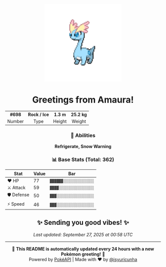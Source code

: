 <div align="center">

<img src="https://raw.githubusercontent.com/PokeAPI/sprites/master/sprites/pokemon/698.png" width="250" height="250" alt="Amaura">

# Greetings from **Amaura**!

<table>
<tr>
<td align="center"><strong>#698</strong></td>
<td align="center"><strong>Rock / Ice</strong></td>
<td align="center"><strong>1.3 m</strong></td>
<td align="center"><strong>25.2 kg</strong></td>
</tr>
<tr>
<td align="center">Number</td>
<td align="center">Type</td>
<td align="center">Height</td>
<td align="center">Weight</td>
</tr>
</table>

### 🎯 Abilities
**Refrigerate, Snow Warning**

### 📊 Base Stats (Total: 362)

| Stat | Value | Bar |
|------|-------|-----|
| ❤️ HP | 77 | `▓▓▓▓▓▓░░░░░░░░░░░░░░` |
| ⚔️ Attack | 59 | `▓▓▓▓░░░░░░░░░░░░░░░░` |
| 🛡️ Defense | 50 | `▓▓▓░░░░░░░░░░░░░░░░░` |
| ⚡ Speed | 46 | `▓▓▓░░░░░░░░░░░░░░░░░` |

## ✨ Sending you good vibes! ✨

*Last updated: September 27, 2025 at 00:58 UTC*

---

🌟 **This README is automatically updated every 24 hours with a new Pokémon greeting!** 🌟<br>
Powered by [PokéAPI](https://pokeapi.co/) | Made with ❤️ by [@isyuricunha](https://github.com/isyuricunha)

</div>